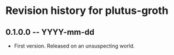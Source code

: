 # Revision history for plutus-groth

## 0.1.0.0 -- YYYY-mm-dd

* First version. Released on an unsuspecting world.
